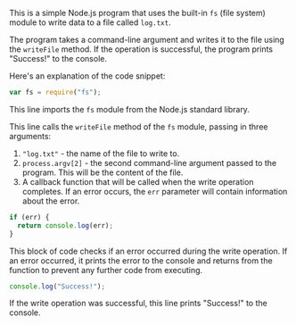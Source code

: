 This is a simple Node.js program that uses the built-in `fs` (file system) module to write data to a file called `log.txt`.

The program takes a command-line argument and writes it to the file using the `writeFile` method. If the operation is successful, the program prints "Success!" to the console.

Here's an explanation of the code snippet:

```javascript
var fs = require("fs");

```

This line imports the `fs` module from the Node.js standard library.

This line calls the `writeFile` method of the `fs` module, passing in three arguments:

1.  `"log.txt"` - the name of the file to write to.
2.  `process.argv[2]` - the second command-line argument passed to the program. This will be the content of the file.
3.  A callback function that will be called when the write operation completes. If an error occurs, the `err` parameter will contain information about the error.

```javascript
if (err) {
  return console.log(err);
}

```

This block of code checks if an error occurred during the write operation. If an error occurred, it prints the error to the console and returns from the function to prevent any further code from executing.

```javascript
console.log("Success!");
```

If the write operation was successful, this line prints "Success!" to the console.